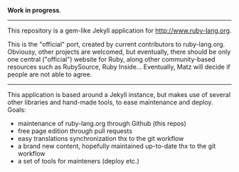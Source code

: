 **Work in progress**.

----

This repository is a gem-like Jekyll application for http://www.ruby-lang.org.

This is the "official" port, created by current contributors to ruby-lang.org. Obviousy, other projects are welcomed, but eventually, there should be only one central ("official") website for Ruby, along other community-based resources such as RubySource, Ruby Inside… Eventually, Matz will decide if people are not able to agree.

----

This application is based around a Jekyll instance, but makes use of several other libraries and hand-made tools, to ease maintenance and deploy.
Goals:

* maintenance of ruby-lang.org through Github (this repos)
* free page edition through pull requests
* easy translations synchronization thx to the git workflow
* a brand new content, hopefully maintained up-to-date thx to the git workflow
* a set of tools for mainteners (deploy etc.)

